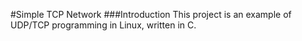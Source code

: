 #Simple TCP Network
###Introduction
This project is an example of UDP/TCP programming in Linux, written in C.
